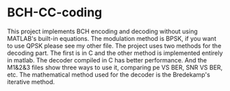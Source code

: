 # BCH-CC-coding
This project implements BCH encoding and decoding without using MATLAB's built-in equations. 
The modulation method is BPSK, if you want to use QPSK please see my other file. 
The project uses two methods for the decoding part. The first is in C and the other method is implemented entirely in matlab. The decoder compiled in C has better performance. 
And the M1&2&3 files show three ways to use it, comparing pe VS BER, SNR VS BER, etc. The mathematical method used for the decoder is the Bredekamp's iterative method.
